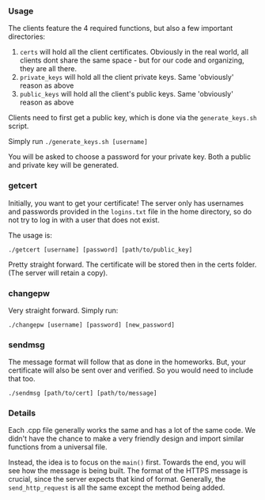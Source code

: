 ### Usage

The clients feature the 4 required functions, but also a few important directories:

1. `certs` will hold all the client certificates. Obviously in the real world, all clients dont share the same space - but for our code and organizing, they are all there.
2. `private_keys` will hold all the client private keys. Same 'obviously' reason as above
3. `public_keys` will hold all the client's public keys. Same 'obviously' reason as above


Clients need to first get a public key, which is done via the `generate_keys.sh` script.

Simply run `./generate_keys.sh [username]`

You will be asked to choose a password for your private key. Both a public and private key will be generated.


### getcert

Initially, you want to get your certificate! The server only has usernames and passwords provided in the `logins.txt` file in the
home directory, so do not try to log in with a user that does not exist.

The usage is:

`./getcert [username] [password] [path/to/public_key]`

Pretty straight forward. The certificate will be stored then in the certs folder. (The server will retain a copy).


### changepw

Very straight forward. Simply run:

`./changepw [username] [password] [new_password]`


### sendmsg

The message format will follow that as done in the homeworks. But, your certificate will also be sent over and verified. So you would need
to include that too.

`./sendmsg [path/to/cert] [path/to/message]`

### Details
Each .cpp file generally works the same and has a lot of the same code. We didn't have the chance to make a very friendly design and import
similar functions from a universal file. 

Instead, the idea is to focus on the `main()` first. Towards the end, you will see how the message is being built. The format of the HTTPS message
is crucial, since the server expects that kind of format. Generally, the `send_http_request` is all the same except the method being added.
